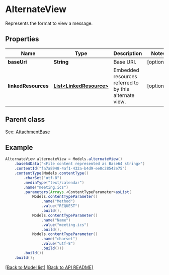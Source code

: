
# AlternateView

Represents the format to view a message.             

## Properties
Name | Type | Description | Notes
------------ | ------------- | ------------- | -------------
**baseUri** | **String** | Base URI.              |  [optional]
**linkedResources** | [**List&lt;LinkedResource&gt;**](LinkedResource.md) | Embedded resources referred to by this alternate view.              |  [optional]

## Parent class

See: [AttachmentBase](AttachmentBase.md)


## Example
```java
AlternateView alternateView = Models.alternateView()
    .base64Data("<File content represented as Base64 string>")
    .contentId("fa7a8948-4af1-432a-b4d9-ee0c28542e75")
    .contentType(Models.contentType()
        .charSet("utf-8")
        .mediaType("text/calendar")
        .name("meeting.ics")
        .parameters(Arrays.<ContentTypeParameter>asList(
            Models.contentTypeParameter()
                .name("Method")
                .value("REQUEST")
                .build(),
            Models.contentTypeParameter()
                .name("Name")
                .value("meeting.ics")
                .build(),
            Models.contentTypeParameter()
                .name("charset")
                .value("utf-8")
                .build()))
        .build())
    .build();
```


[[Back to Model list]](Models.md) [[Back to API README]](README.md)

